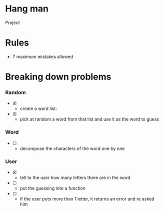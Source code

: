# Hang man

Project

# Rules

- 7 maximum mistakes allowed

# Breaking down problems

### Random
- [x] - create a word list:
- [x] - pick at random a word from that list and use it as the word to guess

### Word

- [ ] - decompose the characters of the word one by one

### User
- [x] - tell to the user how many letters there are in the word 
- [ ] - put the guessing into a function
- [ ] - if the user puts more than 1 letter, it returns an error and re asked him